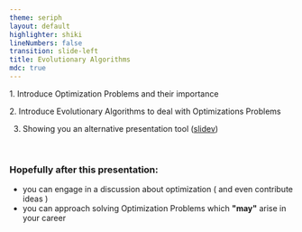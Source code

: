 ```yaml
---
theme: seriph
layout: default
highlighter: shiki
lineNumbers: false
transition: slide-left
title: Evolutionary Algorithms
mdc: true
---
```


<Titler title="Goals"/>
<div>

<p>1. Introduce Optimization Problems and their importance</p>
<p>2. Introduce Evolutionary Algorithms to deal with Optimizations Problems</p>

<p>

3. Showing you an alternative presentation tool ([slidev](https://sli.dev))
</p>
</div>
<div v-click>


<br/>

### Hopefully after this presentation:
- you can engage in a discussion about optimization ( and even contribute ideas )
- you can approach solving Optimization Problems which **"may"** arise in your career


</div>